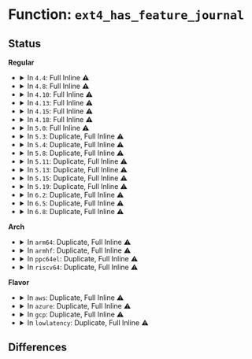 # Function: <code>ext4_has_feature_journal</code>

## Status
<b>Regular</b>
<ul>
<li>
<details>
<summary>In <code>4.4</code>: Full Inline ⚠️</summary>

**Collision:** Unique Static

**Inline:** Full

**Transformation:** False

**Instances:**

```
In fs/ext4/super.c (ffffffff812b82ca)
Location: fs/ext4/ext4.h:1687
Inline: True
Inline callers:
  - fs/ext4/super.c:ext4_load_journal
  - fs/ext4/super.c:ext4_load_journal
  - fs/ext4/super.c:ext4_fill_super
```
</details>
</li>
<li>
<details>
<summary>In <code>4.8</code>: Full Inline ⚠️</summary>

**Collision:** Unique Static

**Inline:** Full

**Transformation:** False

**Instances:**

```
In fs/ext4/super.c (ffffffff812eccad)
Location: fs/ext4/ext4.h:1755
Inline: True
Inline callers:
  - fs/ext4/super.c:ext4_fill_super
  - fs/ext4/super.c:ext4_fill_super
```
</details>
</li>
<li>
<details>
<summary>In <code>4.10</code>: Full Inline ⚠️</summary>

**Collision:** Unique Static

**Inline:** Full

**Transformation:** False

**Instances:**

```
In fs/ext4/super.c (ffffffff81302a9e)
Location: fs/ext4/ext4.h:1740
Inline: True
Inline callers:
  - fs/ext4/super.c:ext4_fill_super
  - fs/ext4/super.c:ext4_fill_super
  - fs/ext4/super.c:ext4_calculate_overhead
```
</details>
</li>
<li>
<details>
<summary>In <code>4.13</code>: Full Inline ⚠️</summary>

**Collision:** Unique Static

**Inline:** Full

**Transformation:** False

**Instances:**

```
In fs/ext4/super.c (ffffffff813372e8)
Location: fs/ext4/ext4.h:1745
Inline: True
Inline callers:
  - fs/ext4/super.c:ext4_fill_super
  - fs/ext4/super.c:ext4_calculate_overhead
```
</details>
</li>
<li>
<details>
<summary>In <code>4.15</code>: Full Inline ⚠️</summary>

**Collision:** Unique Static

**Inline:** Full

**Transformation:** False

**Instances:**

```
In fs/ext4/super.c (ffffffff8135cdbb)
Location: fs/ext4/ext4.h:1705
Inline: True
Inline callers:
  - fs/ext4/super.c:ext4_load_journal
  - fs/ext4/super.c:ext4_fill_super
  - fs/ext4/super.c:ext4_calculate_overhead
```
</details>
</li>
<li>
<details>
<summary>In <code>4.18</code>: Full Inline ⚠️</summary>

**Collision:** Unique Static

**Inline:** Full

**Transformation:** False

**Instances:**

```
In fs/ext4/super.c (ffffffff8138648c)
Location: fs/ext4/ext4.h:1708
Inline: True
Inline callers:
  - fs/ext4/super.c:ext4_load_journal
  - fs/ext4/super.c:ext4_fill_super
  - fs/ext4/super.c:ext4_fill_super
  - fs/ext4/super.c:ext4_calculate_overhead
```
</details>
</li>
<li>
<details>
<summary>In <code>5.0</code>: Full Inline ⚠️</summary>

**Collision:** Unique Static

**Inline:** Full

**Transformation:** False

**Instances:**

```
In fs/ext4/super.c (ffffffff8139ef8c)
Location: fs/ext4/ext4.h:1721
Inline: True
Inline callers:
  - fs/ext4/super.c:ext4_load_journal
  - fs/ext4/super.c:ext4_fill_super
  - fs/ext4/super.c:ext4_fill_super
  - fs/ext4/super.c:ext4_calculate_overhead
```
</details>
</li>
<li>
<details>
<summary>In <code>5.3</code>: Duplicate, Full Inline ⚠️</summary>

**Collision:** Static Duplication

**Inline:** Full

**Transformation:** False

**Instances:**

```
In fs/ext4/block_validity.c (ffffffff81377442)
Location: fs/ext4/ext4.h:1741
Inline: True
Inline callers:
  - fs/ext4/block_validity.c:ext4_check_blockref
  - fs/ext4/block_validity.c:ext4_setup_system_zone
```
```
In fs/ext4/extents.c (ffffffff8137979a)
Location: fs/ext4/ext4.h:1741
Inline: True
Inline callers:
  - fs/ext4/extents.c:__read_extent_tree_block
```
```
In fs/ext4/inode.c (ffffffff81391455)
Location: fs/ext4/ext4.h:1741
Inline: True
```
```
In fs/ext4/ioctl.c (ffffffff8139d9dd)
Location: fs/ext4/ext4.h:1741
Inline: True
Inline callers:
  - fs/ext4/ioctl.c:ext4_ioctl
```
```
In fs/ext4/super.c (ffffffff813c9608)
Location: fs/ext4/ext4.h:1741
Inline: True
Inline callers:
  - fs/ext4/super.c:ext4_load_journal
  - fs/ext4/super.c:ext4_load_journal
  - fs/ext4/super.c:ext4_get_dev_journal
  - fs/ext4/super.c:ext4_fill_super
  - fs/ext4/super.c:ext4_fill_super
  - fs/ext4/super.c:ext4_calculate_overhead
```
</details>
</li>
<li>
<details>
<summary>In <code>5.4</code>: Duplicate, Full Inline ⚠️</summary>

**Collision:** Static Duplication

**Inline:** Full

**Transformation:** False

**Instances:**

```
In fs/ext4/block_validity.c (ffffffff8138f792)
Location: fs/ext4/ext4.h:1797
Inline: True
Inline callers:
  - fs/ext4/block_validity.c:ext4_check_blockref
  - fs/ext4/block_validity.c:ext4_setup_system_zone
```
```
In fs/ext4/extents.c (ffffffff81391cba)
Location: fs/ext4/ext4.h:1797
Inline: True
Inline callers:
  - fs/ext4/extents.c:__read_extent_tree_block
```
```
In fs/ext4/inode.c (ffffffff813a9dd5)
Location: fs/ext4/ext4.h:1797
Inline: True
```
```
In fs/ext4/ioctl.c (ffffffff813b64a5)
Location: fs/ext4/ext4.h:1797
Inline: True
Inline callers:
  - fs/ext4/ioctl.c:ext4_ioctl
```
```
In fs/ext4/super.c (ffffffff813e2908)
Location: fs/ext4/ext4.h:1797
Inline: True
Inline callers:
  - fs/ext4/super.c:ext4_load_journal
  - fs/ext4/super.c:ext4_load_journal
  - fs/ext4/super.c:ext4_get_dev_journal
  - fs/ext4/super.c:ext4_fill_super
  - fs/ext4/super.c:ext4_fill_super
  - fs/ext4/super.c:ext4_calculate_overhead
```
</details>
</li>
<li>
<details>
<summary>In <code>5.8</code>: Duplicate, Full Inline ⚠️</summary>

**Collision:** Static Duplication

**Inline:** Full

**Transformation:** False

**Instances:**

```
In fs/ext4/block_validity.c (ffffffff813dacb5)
Location: fs/ext4/ext4.h:1893
Inline: True
Inline callers:
  - fs/ext4/block_validity.c:ext4_check_blockref
  - fs/ext4/block_validity.c:ext4_setup_system_zone
```
```
In fs/ext4/inode.c (ffffffff813f5665)
Location: fs/ext4/ext4.h:1893
Inline: True
```
```
In fs/ext4/ioctl.c (ffffffff8140248a)
Location: fs/ext4/ext4.h:1893
Inline: True
Inline callers:
  - fs/ext4/ioctl.c:ext4_ioctl
```
```
In fs/ext4/super.c (ffffffff8142f715)
Location: fs/ext4/ext4.h:1893
Inline: True
Inline callers:
  - fs/ext4/super.c:ext4_clear_journal_err
  - fs/ext4/super.c:ext4_load_journal
  - fs/ext4/super.c:ext4_get_dev_journal
  - fs/ext4/super.c:ext4_get_journal
  - fs/ext4/super.c:ext4_fill_super
  - fs/ext4/super.c:ext4_fill_super
  - fs/ext4/super.c:ext4_calculate_overhead
```
</details>
</li>
<li>
<details>
<summary>In <code>5.11</code>: Duplicate, Full Inline ⚠️</summary>

**Collision:** Static Duplication

**Inline:** Full

**Transformation:** False

**Instances:**

```
In fs/ext4/block_validity.c (ffffffff813ec9bb)
Location: fs/ext4/ext4.h:2017
Inline: True
Inline callers:
  - fs/ext4/block_validity.c:ext4_check_blockref
  - fs/ext4/block_validity.c:ext4_setup_system_zone
```
```
In fs/ext4/inode.c (ffffffff81407e25)
Location: fs/ext4/ext4.h:2017
Inline: True
```
```
In fs/ext4/ioctl.c (ffffffff81414d62)
Location: fs/ext4/ext4.h:2017
Inline: True
Inline callers:
  - fs/ext4/ioctl.c:__ext4_ioctl
```
```
In fs/ext4/super.c (ffffffff81448445)
Location: fs/ext4/ext4.h:2017
Inline: True
Inline callers:
  - fs/ext4/super.c:ext4_clear_journal_err
  - fs/ext4/super.c:ext4_load_journal
  - fs/ext4/super.c:ext4_get_dev_journal
  - fs/ext4/super.c:ext4_get_journal
  - fs/ext4/super.c:ext4_fill_super
  - fs/ext4/super.c:ext4_fill_super
  - fs/ext4/super.c:ext4_calculate_overhead
```
</details>
</li>
<li>
<details>
<summary>In <code>5.13</code>: Duplicate, Full Inline ⚠️</summary>

**Collision:** Static Duplication

**Inline:** Full

**Transformation:** False

**Instances:**

```
In fs/ext4/block_validity.c (ffffffff813f2efb)
Location: fs/ext4/ext4.h:2026
Inline: True
Inline callers:
  - fs/ext4/block_validity.c:ext4_check_blockref
  - fs/ext4/block_validity.c:ext4_setup_system_zone
```
```
In fs/ext4/inode.c (ffffffff8140e1a5)
Location: fs/ext4/ext4.h:2026
Inline: True
```
```
In fs/ext4/ioctl.c (ffffffff8141ae08)
Location: fs/ext4/ext4.h:2026
Inline: True
Inline callers:
  - fs/ext4/ioctl.c:__ext4_ioctl
```
```
In fs/ext4/super.c (ffffffff8144dc95)
Location: fs/ext4/ext4.h:2026
Inline: True
Inline callers:
  - fs/ext4/super.c:ext4_clear_journal_err
  - fs/ext4/super.c:ext4_load_journal
  - fs/ext4/super.c:ext4_load_journal
  - fs/ext4/super.c:ext4_get_dev_journal
  - fs/ext4/super.c:ext4_fill_super
  - fs/ext4/super.c:ext4_fill_super
  - fs/ext4/super.c:ext4_calculate_overhead
```
</details>
</li>
<li>
<details>
<summary>In <code>5.15</code>: Duplicate, Full Inline ⚠️</summary>

**Collision:** Static Duplication

**Inline:** Full

**Transformation:** False

**Instances:**

```
In fs/ext4/block_validity.c (ffffffff81444eeb)
Location: fs/ext4/ext4.h:2091
Inline: True
Inline callers:
  - fs/ext4/block_validity.c:ext4_check_blockref
  - fs/ext4/block_validity.c:ext4_setup_system_zone
```
```
In fs/ext4/inode.c (ffffffff81461075)
Location: fs/ext4/ext4.h:2091
Inline: True
```
```
In fs/ext4/ioctl.c (ffffffff8146e15b)
Location: fs/ext4/ext4.h:2091
Inline: True
Inline callers:
  - fs/ext4/ioctl.c:__ext4_ioctl
```
```
In fs/ext4/super.c (ffffffff814a1d25)
Location: fs/ext4/ext4.h:2091
Inline: True
Inline callers:
  - fs/ext4/super.c:ext4_clear_journal_err
  - fs/ext4/super.c:ext4_load_journal
  - fs/ext4/super.c:ext4_load_journal
  - fs/ext4/super.c:ext4_get_dev_journal
  - fs/ext4/super.c:ext4_fill_super
  - fs/ext4/super.c:ext4_fill_super
  - fs/ext4/super.c:ext4_calculate_overhead
```
</details>
</li>
<li>
<details>
<summary>In <code>5.19</code>: Duplicate, Full Inline ⚠️</summary>

**Collision:** Static Duplication

**Inline:** Full

**Transformation:** False

**Instances:**

```
In fs/ext4/block_validity.c (ffffffff814c0f3b)
Location: fs/ext4/ext4.h:2093
Inline: True
Inline callers:
  - fs/ext4/block_validity.c:ext4_check_blockref
  - fs/ext4/block_validity.c:ext4_setup_system_zone
```
```
In fs/ext4/inode.c (ffffffff814dffe5)
Location: fs/ext4/ext4.h:2093
Inline: True
```
```
In fs/ext4/ioctl.c (ffffffff814ee4ef)
Location: fs/ext4/ext4.h:2093
Inline: True
Inline callers:
  - fs/ext4/ioctl.c:__ext4_ioctl
```
```
In fs/ext4/super.c (ffffffff81528f85)
Location: fs/ext4/ext4.h:2093
Inline: True
Inline callers:
  - fs/ext4/super.c:ext4_clear_journal_err
  - fs/ext4/super.c:ext4_load_journal
  - fs/ext4/super.c:ext4_load_journal
  - fs/ext4/super.c:ext4_get_dev_journal
  - fs/ext4/super.c:__ext4_fill_super
  - fs/ext4/super.c:__ext4_fill_super
  - fs/ext4/super.c:ext4_calculate_overhead
```
</details>
</li>
<li>
<details>
<summary>In <code>6.2</code>: Duplicate, Full Inline ⚠️</summary>

**Collision:** Static Duplication

**Inline:** Full

**Transformation:** False

**Instances:**

```
In fs/ext4/block_validity.c (ffffffff815590eb)
Location: fs/ext4/ext4.h:2103
Inline: True
Inline callers:
  - fs/ext4/block_validity.c:ext4_check_blockref
  - fs/ext4/block_validity.c:ext4_setup_system_zone
```
```
In fs/ext4/inode.c (ffffffff81579285)
Location: fs/ext4/ext4.h:2103
Inline: True
```
```
In fs/ext4/ioctl.c (ffffffff815883ef)
Location: fs/ext4/ext4.h:2103
Inline: True
Inline callers:
  - fs/ext4/ioctl.c:__ext4_ioctl
```
```
In fs/ext4/super.c (ffffffff815c70a5)
Location: fs/ext4/ext4.h:2103
Inline: True
Inline callers:
  - fs/ext4/super.c:ext4_clear_journal_err
  - fs/ext4/super.c:ext4_load_journal
  - fs/ext4/super.c:ext4_load_journal
  - fs/ext4/super.c:ext4_get_dev_journal
  - fs/ext4/super.c:__ext4_fill_super
  - fs/ext4/super.c:ext4_check_feature_compatibility
  - fs/ext4/super.c:ext4_calculate_overhead
```
</details>
</li>
<li>
<details>
<summary>In <code>6.5</code>: Duplicate, Full Inline ⚠️</summary>

**Collision:** Static Duplication

**Inline:** Full

**Transformation:** False

**Instances:**

```
In fs/ext4/block_validity.c (ffffffff81590f3b)
Location: fs/ext4/ext4.h:2097
Inline: True
Inline callers:
  - fs/ext4/block_validity.c:ext4_check_blockref
  - fs/ext4/block_validity.c:ext4_setup_system_zone
```
```
In fs/ext4/inode.c (ffffffff815b0785)
Location: fs/ext4/ext4.h:2097
Inline: True
```
```
In fs/ext4/ioctl.c (ffffffff815bf203)
Location: fs/ext4/ext4.h:2097
Inline: True
Inline callers:
  - fs/ext4/ioctl.c:__ext4_ioctl
```
```
In fs/ext4/super.c (ffffffff815fee25)
Location: fs/ext4/ext4.h:2097
Inline: True
Inline callers:
  - fs/ext4/super.c:ext4_clear_journal_err
  - fs/ext4/super.c:ext4_load_journal
  - fs/ext4/super.c:ext4_load_journal
  - fs/ext4/super.c:ext4_get_dev_journal
  - fs/ext4/super.c:__ext4_fill_super
  - fs/ext4/super.c:ext4_check_feature_compatibility
  - fs/ext4/super.c:ext4_calculate_overhead
```
</details>
</li>
<li>
<details>
<summary>In <code>6.8</code>: Duplicate, Full Inline ⚠️</summary>

**Collision:** Static Duplication

**Inline:** Full

**Transformation:** False

**Instances:**

```
In fs/ext4/block_validity.c (ffffffff815c9c7b)
Location: fs/ext4/ext4.h:2115
Inline: True
Inline callers:
  - fs/ext4/block_validity.c:ext4_check_blockref
  - fs/ext4/block_validity.c:ext4_setup_system_zone
```
```
In fs/ext4/inode.c (ffffffff815e9575)
Location: fs/ext4/ext4.h:2115
Inline: True
```
```
In fs/ext4/ioctl.c (ffffffff815f7fa9)
Location: fs/ext4/ext4.h:2115
Inline: True
Inline callers:
  - fs/ext4/ioctl.c:__ext4_ioctl
```
```
In fs/ext4/super.c (ffffffff81637a25)
Location: fs/ext4/ext4.h:2115
Inline: True
Inline callers:
  - fs/ext4/super.c:ext4_clear_journal_err
  - fs/ext4/super.c:ext4_load_journal
  - fs/ext4/super.c:__ext4_fill_super
  - fs/ext4/super.c:ext4_check_feature_compatibility
  - fs/ext4/super.c:ext4_calculate_overhead
```
</details>
</li>
</ul>
<b>Arch</b>
<ul>
<li>
<details>
<summary>In <code>arm64</code>: Duplicate, Full Inline ⚠️</summary>

**Collision:** Static Duplication

**Inline:** Full

**Transformation:** False

**Instances:**

```
In fs/ext4/block_validity.c (ffff8000104620a0)
Location: fs/ext4/ext4.h:1797
Inline: True
Inline callers:
  - fs/ext4/block_validity.c:ext4_check_blockref
  - fs/ext4/block_validity.c:ext4_setup_system_zone
```
```
In fs/ext4/extents.c (ffff8000104654cc)
Location: fs/ext4/ext4.h:1797
Inline: True
Inline callers:
  - fs/ext4/extents.c:__read_extent_tree_block
```
```
In fs/ext4/inode.c (ffff80001047dbdc)
Location: fs/ext4/ext4.h:1797
Inline: True
```
```
In fs/ext4/ioctl.c (ffff80001048bc78)
Location: fs/ext4/ext4.h:1797
Inline: True
Inline callers:
  - fs/ext4/ioctl.c:ext4_ioctl
```
```
In fs/ext4/super.c (ffff8000104bbd64)
Location: fs/ext4/ext4.h:1797
Inline: True
Inline callers:
  - fs/ext4/super.c:ext4_load_journal
  - fs/ext4/super.c:ext4_load_journal
  - fs/ext4/super.c:ext4_get_dev_journal
  - fs/ext4/super.c:ext4_fill_super
  - fs/ext4/super.c:ext4_fill_super
  - fs/ext4/super.c:ext4_calculate_overhead
```
</details>
</li>
<li>
<details>
<summary>In <code>armhf</code>: Duplicate, Full Inline ⚠️</summary>

**Collision:** Static Duplication

**Inline:** Full

**Transformation:** False

**Instances:**

```
In fs/ext4/block_validity.c (c0622644)
Location: fs/ext4/ext4.h:1797
Inline: True
Inline callers:
  - fs/ext4/block_validity.c:ext4_check_blockref
  - fs/ext4/block_validity.c:ext4_setup_system_zone
```
```
In fs/ext4/extents.c (c0624b4c)
Location: fs/ext4/ext4.h:1797
Inline: True
Inline callers:
  - fs/ext4/extents.c:__read_extent_tree_block
```
```
In fs/ext4/inode.c (c063fce4)
Location: fs/ext4/ext4.h:1797
Inline: True
```
```
In fs/ext4/ioctl.c (c064d5d0)
Location: fs/ext4/ext4.h:1797
Inline: True
Inline callers:
  - fs/ext4/ioctl.c:ext4_ioctl
```
```
In fs/ext4/super.c (c067f3b0)
Location: fs/ext4/ext4.h:1797
Inline: True
Inline callers:
  - fs/ext4/super.c:ext4_clear_journal_err
  - fs/ext4/super.c:ext4_load_journal
  - fs/ext4/super.c:ext4_load_journal
  - fs/ext4/super.c:ext4_get_dev_journal
  - fs/ext4/super.c:ext4_fill_super
  - fs/ext4/super.c:ext4_fill_super
  - fs/ext4/super.c:ext4_calculate_overhead
```
</details>
</li>
<li>
<details>
<summary>In <code>ppc64el</code>: Duplicate, Full Inline ⚠️</summary>

**Collision:** Static Duplication

**Inline:** Full

**Transformation:** False

**Instances:**

```
In fs/ext4/block_validity.c (c00000000057e9fc)
Location: fs/ext4/ext4.h:1797
Inline: True
Inline callers:
  - fs/ext4/block_validity.c:ext4_check_blockref
  - fs/ext4/block_validity.c:ext4_setup_system_zone
```
```
In fs/ext4/extents.c (c000000000581944)
Location: fs/ext4/ext4.h:1797
Inline: True
Inline callers:
  - fs/ext4/extents.c:__read_extent_tree_block
```
```
In fs/ext4/inode.c (c0000000005a29d0)
Location: fs/ext4/ext4.h:1797
Inline: True
```
```
In fs/ext4/ioctl.c (c0000000005b25cc)
Location: fs/ext4/ext4.h:1797
Inline: True
Inline callers:
  - fs/ext4/ioctl.c:ext4_ioctl
```
```
In fs/ext4/super.c (c0000000005f16e4)
Location: fs/ext4/ext4.h:1797
Inline: True
Inline callers:
  - fs/ext4/super.c:ext4_get_dev_journal
  - fs/ext4/super.c:ext4_fill_super
  - fs/ext4/super.c:ext4_fill_super
  - fs/ext4/super.c:ext4_fill_super
  - fs/ext4/super.c:ext4_calculate_overhead
```
</details>
</li>
<li>
<details>
<summary>In <code>riscv64</code>: Duplicate, Full Inline ⚠️</summary>

**Collision:** Static Duplication

**Inline:** Full

**Transformation:** False

**Instances:**

```
In fs/ext4/block_validity.c (ffffffe0002f0f4a)
Location: fs/ext4/ext4.h:1797
Inline: True
Inline callers:
  - fs/ext4/block_validity.c:ext4_check_blockref
  - fs/ext4/block_validity.c:ext4_setup_system_zone
```
```
In fs/ext4/extents.c (ffffffe0002f2ab0)
Location: fs/ext4/ext4.h:1797
Inline: True
Inline callers:
  - fs/ext4/extents.c:__read_extent_tree_block
```
```
In fs/ext4/inode.c (ffffffe000307a36)
Location: fs/ext4/ext4.h:1797
Inline: True
```
```
In fs/ext4/ioctl.c (ffffffe000312028)
Location: fs/ext4/ext4.h:1797
Inline: True
Inline callers:
  - fs/ext4/ioctl.c:ext4_ioctl
```
```
In fs/ext4/super.c (ffffffe000337b5a)
Location: fs/ext4/ext4.h:1797
Inline: True
Inline callers:
  - fs/ext4/super.c:ext4_get_dev_journal
  - fs/ext4/super.c:ext4_fill_super
  - fs/ext4/super.c:ext4_fill_super
  - fs/ext4/super.c:ext4_fill_super
  - fs/ext4/super.c:ext4_calculate_overhead
```
</details>
</li>
</ul>
<b>Flavor</b>
<ul>
<li>
<details>
<summary>In <code>aws</code>: Duplicate, Full Inline ⚠️</summary>

**Collision:** Static Duplication

**Inline:** Full

**Transformation:** False

**Instances:**

```
In fs/ext4/block_validity.c (ffffffff81387d72)
Location: fs/ext4/ext4.h:1797
Inline: True
Inline callers:
  - fs/ext4/block_validity.c:ext4_check_blockref
  - fs/ext4/block_validity.c:ext4_setup_system_zone
```
```
In fs/ext4/extents.c (ffffffff8138a29a)
Location: fs/ext4/ext4.h:1797
Inline: True
Inline callers:
  - fs/ext4/extents.c:__read_extent_tree_block
```
```
In fs/ext4/inode.c (ffffffff813a23b5)
Location: fs/ext4/ext4.h:1797
Inline: True
```
```
In fs/ext4/ioctl.c (ffffffff813aea85)
Location: fs/ext4/ext4.h:1797
Inline: True
Inline callers:
  - fs/ext4/ioctl.c:ext4_ioctl
```
```
In fs/ext4/super.c (ffffffff813daee8)
Location: fs/ext4/ext4.h:1797
Inline: True
Inline callers:
  - fs/ext4/super.c:ext4_load_journal
  - fs/ext4/super.c:ext4_load_journal
  - fs/ext4/super.c:ext4_get_dev_journal
  - fs/ext4/super.c:ext4_fill_super
  - fs/ext4/super.c:ext4_fill_super
  - fs/ext4/super.c:ext4_calculate_overhead
```
</details>
</li>
<li>
<details>
<summary>In <code>azure</code>: Duplicate, Full Inline ⚠️</summary>

**Collision:** Static Duplication

**Inline:** Full

**Transformation:** False

**Instances:**

```
In fs/ext4/block_validity.c (ffffffff81378802)
Location: fs/ext4/ext4.h:1797
Inline: True
Inline callers:
  - fs/ext4/block_validity.c:ext4_check_blockref
  - fs/ext4/block_validity.c:ext4_setup_system_zone
```
```
In fs/ext4/extents.c (ffffffff8137ad2a)
Location: fs/ext4/ext4.h:1797
Inline: True
Inline callers:
  - fs/ext4/extents.c:__read_extent_tree_block
```
```
In fs/ext4/inode.c (ffffffff81392e45)
Location: fs/ext4/ext4.h:1797
Inline: True
```
```
In fs/ext4/ioctl.c (ffffffff8139f515)
Location: fs/ext4/ext4.h:1797
Inline: True
Inline callers:
  - fs/ext4/ioctl.c:ext4_ioctl
```
```
In fs/ext4/super.c (ffffffff813cb968)
Location: fs/ext4/ext4.h:1797
Inline: True
Inline callers:
  - fs/ext4/super.c:ext4_load_journal
  - fs/ext4/super.c:ext4_load_journal
  - fs/ext4/super.c:ext4_get_dev_journal
  - fs/ext4/super.c:ext4_fill_super
  - fs/ext4/super.c:ext4_fill_super
  - fs/ext4/super.c:ext4_calculate_overhead
```
</details>
</li>
<li>
<details>
<summary>In <code>gcp</code>: Duplicate, Full Inline ⚠️</summary>

**Collision:** Static Duplication

**Inline:** Full

**Transformation:** False

**Instances:**

```
In fs/ext4/block_validity.c (ffffffff81385842)
Location: fs/ext4/ext4.h:1797
Inline: True
Inline callers:
  - fs/ext4/block_validity.c:ext4_check_blockref
  - fs/ext4/block_validity.c:ext4_setup_system_zone
```
```
In fs/ext4/extents.c (ffffffff81387bfa)
Location: fs/ext4/ext4.h:1797
Inline: True
Inline callers:
  - fs/ext4/extents.c:__read_extent_tree_block
```
```
In fs/ext4/inode.c (ffffffff8139fc15)
Location: fs/ext4/ext4.h:1797
Inline: True
```
```
In fs/ext4/ioctl.c (ffffffff813ac2e5)
Location: fs/ext4/ext4.h:1797
Inline: True
Inline callers:
  - fs/ext4/ioctl.c:ext4_ioctl
```
```
In fs/ext4/super.c (ffffffff813d8388)
Location: fs/ext4/ext4.h:1797
Inline: True
Inline callers:
  - fs/ext4/super.c:ext4_load_journal
  - fs/ext4/super.c:ext4_load_journal
  - fs/ext4/super.c:ext4_get_dev_journal
  - fs/ext4/super.c:ext4_fill_super
  - fs/ext4/super.c:ext4_fill_super
  - fs/ext4/super.c:ext4_calculate_overhead
```
</details>
</li>
<li>
<details>
<summary>In <code>lowlatency</code>: Duplicate, Full Inline ⚠️</summary>

**Collision:** Static Duplication

**Inline:** Full

**Transformation:** False

**Instances:**

```
In fs/ext4/block_validity.c (ffffffff813993d2)
Location: fs/ext4/ext4.h:1797
Inline: True
Inline callers:
  - fs/ext4/block_validity.c:ext4_check_blockref
  - fs/ext4/block_validity.c:ext4_setup_system_zone
```
```
In fs/ext4/extents.c (ffffffff8139b8da)
Location: fs/ext4/ext4.h:1797
Inline: True
Inline callers:
  - fs/ext4/extents.c:__read_extent_tree_block
```
```
In fs/ext4/inode.c (ffffffff813b48f5)
Location: fs/ext4/ext4.h:1797
Inline: True
```
```
In fs/ext4/ioctl.c (ffffffff813c0c85)
Location: fs/ext4/ext4.h:1797
Inline: True
Inline callers:
  - fs/ext4/ioctl.c:ext4_ioctl
```
```
In fs/ext4/super.c (ffffffff813ed628)
Location: fs/ext4/ext4.h:1797
Inline: True
Inline callers:
  - fs/ext4/super.c:ext4_load_journal
  - fs/ext4/super.c:ext4_load_journal
  - fs/ext4/super.c:ext4_get_dev_journal
  - fs/ext4/super.c:ext4_fill_super
  - fs/ext4/super.c:ext4_fill_super
  - fs/ext4/super.c:ext4_calculate_overhead
```
</details>
</li>
</ul>

## Differences
